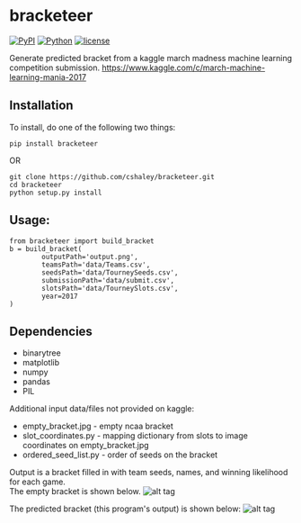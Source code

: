 # bracketeer
[![PyPI](https://img.shields.io/pypi/v/bracketeer.svg)]()
[![Python](https://img.shields.io/pypi/pyversions/bracketeer.svg)]()
[![license](https://img.shields.io/github/license/cshaley/bracketeer.svg)]()


Generate predicted bracket from a kaggle march madness machine learning competition submission.
https://www.kaggle.com/c/march-machine-learning-mania-2017

## Installation
To install, do one of the following two things:

`pip install bracketeer`

OR

```
git clone https://github.com/cshaley/bracketeer.git
cd bracketeer
python setup.py install
```

## Usage:
```
from bracketeer import build_bracket
b = build_bracket(
        outputPath='output.png',
        teamsPath='data/Teams.csv',
        seedsPath='data/TourneySeeds.csv',
        submissionPath='data/submit.csv',
        slotsPath='data/TourneySlots.csv',
        year=2017
)
```

## Dependencies
* binarytree
* matplotlib
* numpy
* pandas
* PIL

Additional input data/files not provided on kaggle:
* empty_bracket.jpg - empty ncaa bracket
* slot_coordinates.py - mapping dictionary from slots to image coordinates on empty_bracket.jpg
* ordered_seed_list.py - order of seeds on the bracket

Output is a bracket filled in with team seeds, names, and winning likelihood for each game.  
The empty bracket is shown below.
![alt tag](https://raw.githubusercontent.com/cshaley/bracketeer/master/bracketeer/empty_brackets/2017.jpg)

The predicted bracket (this program's output) is shown below:
![alt tag](https://raw.githubusercontent.com/cshaley/bracketeer/master/sample/predicted_bracket.jpg)
